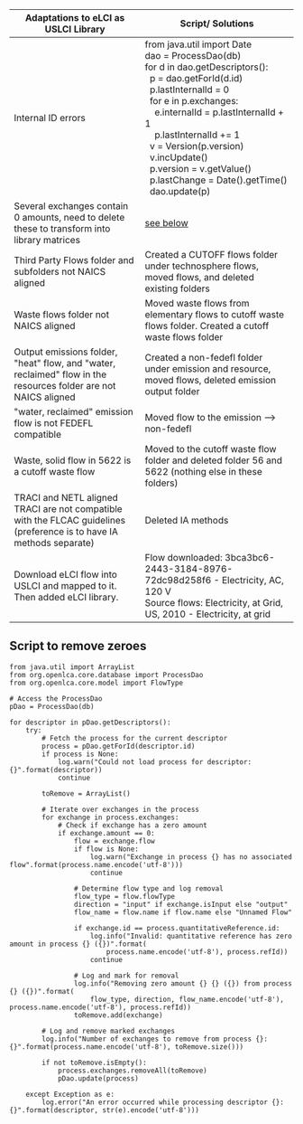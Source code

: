 | Adaptations to eLCI as USLCI Library                                                                                  | Script/ Solutions                                                                                                                                                                                                                                                                                                                                                                                                                                                                                                                                                                                                                                                                                                                                                                                                                                                                                                                                                                                                         |
| --------------------------------------------------------------------------------------------------------------------- | ------------------------------------------------------------------------------------------------------------------------------------------------------------------------------------------------------------------------------------------------------------------------------------------------------------------------------------------------------------------------------------------------------------------------------------------------------------------------------------------------------------------------------------------------------------------------------------------------------------------------------------------------------------------------------------------------------------------------------------------------------------------------------------------------------------------------------------------------------------------------------------------------------------------------------------------------------------------------------------------------------------------------- |
| Internal ID errors|from java.util import Date<br>dao = ProcessDao(db)<br>for d in dao.getDescriptors():<br>  p = dao.getForId(d.id)<br>  p.lastInternalId = 0<br>  for e in p.exchanges:<br>    e.internalId = p.lastInternalId + 1<br>    p.lastInternalId += 1<br>  v = Version(p.version)<br>  v.incUpdate()<br>  p.version = v.getValue()<br>  p.lastChange = Date().getTime()<br>  dao.update(p)                                                                        |
| Several exchanges contain 0 amounts, need to delete these to transform into library matrices | [see below](#script-to-remove-zeroes) |
| Third Party Flows folder and subfolders not NAICS aligned                                                             | Created a CUTOFF flows folder under technosphere flows, moved flows, and deleted existing folders                                                                                                                                                                                                             |
| Waste flows folder not NAICS aligned                                                                                  | Moved waste flows from elementary flows to cutoff waste flows folder. Created a cutoff waste flows folder                                                                                                                                                                                                     |
| Output emissions folder, "heat" flow, and "water, reclaimed" flow in the resources folder are not NAICS aligned       | Created a non-fedefl folder under emission and resource, moved flows, deleted emission output folder                                                                                                                                                                                                                                                                                                                                                                                                                                                                                                                                                                                                                                                                                                                                                                                                                                                                                                                      |
| "water, reclaimed" emission flow is not FEDEFL compatible                                                             | Moved flow to the emission --> non-fedefl                                                                                                                                                                                                                                                                                                                                                                                                                                                                                                                                                                                                                                                                                                                                                                                                                                                                                                                                                                                 |
| Waste, solid flow in 5622 is a cutoff waste flow                                                                      | Moved to the cutoff waste flow folder and deleted folder 56 and 5622 (nothing else in these folders)                                                                                                                                                                                                                                                                                                                                                                                                                                                                                                                                                                                                                                                                                                                                                                                                                                                                                                                      |
| TRACI and NETL aligned TRACI are not compatible with the FLCAC guidelines (preference is to have IA methods separate) | Deleted IA methods                                                                                                                                                                                                                                                                                                                                                                                                                                                                                                                                                                                                                                                                                                                                                                                                                                                                                                                                                                                                        |
| Download eLCI flow into USLCI and mapped to it. Then added eLCI library.                                              | Flow downloaded: 3bca3bc6-2443-3184-8976-72dc98d258f6 - Electricity, AC, 120 V<br>Source flows: Electricity, at Grid, US, 2010 - Electricity, at grid                                                                                                                                                                                                                                                                                                                                                                                                                                                                                                                                                                                                                                                                                                                                                                                                                                                                     |
## Script to remove zeroes
```# -*- coding: utf-8 -*-
from java.util import ArrayList
from org.openlca.core.database import ProcessDao
from org.openlca.core.model import FlowType

# Access the ProcessDao
pDao = ProcessDao(db)

for descriptor in pDao.getDescriptors():
    try:
        # Fetch the process for the current descriptor
        process = pDao.getForId(descriptor.id)
        if process is None:
            log.warn("Could not load process for descriptor: {}".format(descriptor))
            continue

        toRemove = ArrayList()

        # Iterate over exchanges in the process
        for exchange in process.exchanges:
            # Check if exchange has a zero amount
            if exchange.amount == 0:
                flow = exchange.flow
                if flow is None:
                    log.warn("Exchange in process {} has no associated flow".format(process.name.encode('utf-8')))
                    continue

                # Determine flow type and log removal
                flow_type = flow.flowType
                direction = "input" if exchange.isInput else "output"
                flow_name = flow.name if flow.name else "Unnamed Flow"

                if exchange.id == process.quantitativeReference.id:
                    log.info("Invalid: quantitative reference has zero amount in process {} ({})".format(
                        process.name.encode('utf-8'), process.refId))
                    continue

                # Log and mark for removal
                log.info("Removing zero amount {} {} ({}) from process {} ({})".format(
                    flow_type, direction, flow_name.encode('utf-8'), process.name.encode('utf-8'), process.refId))
                toRemove.add(exchange)

        # Log and remove marked exchanges
        log.info("Number of exchanges to remove from process {}: {}".format(process.name.encode('utf-8'), toRemove.size()))

        if not toRemove.isEmpty():
            process.exchanges.removeAll(toRemove)
            pDao.update(process)

    except Exception as e:
        log.error("An error occurred while processing descriptor {}: {}".format(descriptor, str(e).encode('utf-8')))
```